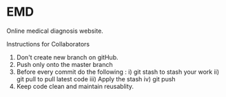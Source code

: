 # EMD
Online medical diagnosis website. 

Instructions for Collaborators
1. Don't create new branch on gitHub. 
2. Push only onto the master branch
3. Before every commit do the following :
  i) git stash to stash your work
  ii) git pull to pull latest code
  iii) Apply the stash
  iv) git push 
4. Keep code clean and maintain reusablity.
